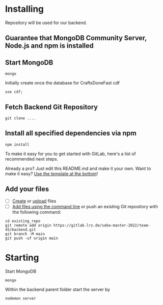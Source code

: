 # Installing

Repository will be used for our backend.

## Guarantee that MongoDB Community Server, Node.js and npm is installed

## Start MongoDB

```
mongo
```

Initially create once the database for CraftsDoneFast cdf
```
use cdf;
```

## Fetch Backend Git Repository

```
git clone ....
```

## Install all specified dependencies via npm
```
npm install
```



To make it easy for you to get started with GitLab, here's a list of recommended next steps.

Already a pro? Just edit this README.md and make it your own. Want to make it easy? [Use the template at the bottom](#editing-this-readme)!

## Add your files

- [ ] [Create](https://docs.gitlab.com/ee/user/project/repository/web_editor.html#create-a-file) or [upload](https://docs.gitlab.com/ee/user/project/repository/web_editor.html#upload-a-file) files
- [ ] [Add files using the command line](https://docs.gitlab.com/ee/gitlab-basics/add-file.html#add-a-file-using-the-command-line) or push an existing Git repository with the following command:

```
cd existing_repo
git remote add origin https://gitlab.lrz.de/seba-master-2022/team-45/backend.git
git branch -M main
git push -uf origin main
```

# Starting

Start MongoDB
```
mongo
```

Within the backend parent folder start the server by

```
nodemon server
```



